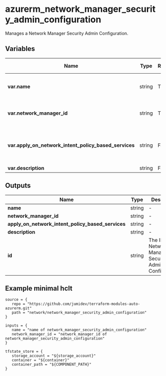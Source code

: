 # azurerm_network_manager_security_admin_configuration

Manages a Network Manager Security Admin Configuration.

## Variables

| Name | Type | Required? |  possible values |  Description |
| ---- | ---- | --------- |  ----------- | ----------- |
| **var.name** | string | True | -  |  Specifies the name which should be used for this Network Manager Security Admin Configuration. Changing this forces a new Network Manager Security Admin Configuration to be created. | 
| **var.network_manager_id** | string | True | -  |  Specifies the ID of the Network Manager Security Admin Configuration. Changing this forces a new Network Manager Security Admin Configuration to be created. | 
| **var.apply_on_network_intent_policy_based_services** | string | False | `All`, `None`, `AllowRulesOnly`  |  A list of network intent policy based services. Possible values are `All`, `None` and `AllowRulesOnly`. Exactly one value should be set. The `All` option requires `Microsoft.Network/AllowAdminRulesOnNipBasedServices` feature registration to Subscription. Please see [this document](https://learn.microsoft.com/en-us/azure/virtual-network-manager/concept-security-admins#network-intent-policies-and-security-admin-rules) for more information. | 
| **var.description** | string | False | -  |  A description of the Security Admin Configuration. | 



## Outputs

| Name | Type | Description |
| ---- | ---- | --------- | 
| **name** | string  | - | 
| **network_manager_id** | string  | - | 
| **apply_on_network_intent_policy_based_services** | string  | - | 
| **description** | string  | - | 
| **id** | string  | The ID of the Network Manager Security Admin Configuration. | 

## Example minimal hclt

```hcl
source = {
   repo = "https://github.com/jumidev/terraform-modules-auto-azurerm.git" 
   path = "network/network_manager_security_admin_configuration" 
}

inputs = {
   name = "name of network_manager_security_admin_configuration" 
   network_manager_id = "network_manager_id of network_manager_security_admin_configuration" 
}

tfstate_store = {
   storage_account = "${storage_account}" 
   container = "${container}" 
   container_path = "${COMPONENT_PATH}" 
}


```